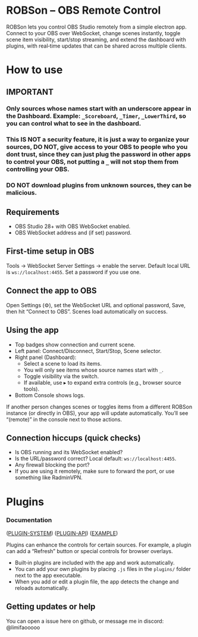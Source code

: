 # ROBSon – OBS Remote Control

ROBSon lets you control OBS Studio remotely from a simple electron app. Connect to your OBS over WebSocket, change scenes instantly, toggle scene item visibility, start/stop streaming, and extend the dashboard with plugins, with real‑time updates that can be shared across multiple clients.

# How to use

## IMPORTANT
### Only sources whose names start with an underscore appear in the Dashboard. Example: `_Scoreboard`, `_Timer`, `_LowerThird`, so you can control what to see in the dashboard.
### This IS NOT a security feature, it is just a way to organize your sources, DO NOT, give access to your OBS to people who you dont trust, since they can just plug the password in other apps to control your OBS, not putting a `_` will not stop them from controlling your OBS.
### DO NOT download plugins from unknown sources, they can be malicious.

## Requirements

- OBS Studio 28+ with OBS WebSocket enabled.
- OBS WebSocket address and (if set) password.

## First‑time setup in OBS

Tools → WebSocket Server Settings → enable the server. Default local URL is `ws://localhost:4455`. Set a password if you use one.

## Connect the app to OBS

Open Settings (⚙️), set the WebSocket URL and optional password, Save, then hit “Connect to OBS”. Scenes load automatically on success.


## Using the app

- Top badges show connection and current scene.
- Left panel: Connect/Disconnect, Start/Stop, Scene selector.
- Right panel (Dashboard):
  - Select a scene to load its items.
  - You will only see items whose source names start with `_`.
  - Toggle visibility via the switch.
  - If available, use ▸ to expand extra controls (e.g., browser source tools).
- Bottom Console shows logs.

If another person changes scenes or toggles items from a different ROBSon instance (or directly in OBS), your app will update automatically. You’ll see “(remote)” in the console next to those actions.

## Connection hiccups (quick checks)

- Is OBS running and its WebSocket enabled?
- Is the URL/password correct? Local default: `ws://localhost:4455`.
- Any firewall blocking the port?
- If you are using it remotely, make sure to forward the port, or use something like RadminVPN.

# Plugins

### Documentation
([PLUGIN-SYSTEM](https://github.com/Tchongas/MCSRobsremote/blob/main/documentation/pluginoverview.md))
([PLUGIN-API](https://github.com/Tchongas/MCSRobsremote/blob/main/documentation/pluginAPI.md))
([EXAMPLE](https://github.com/Tchongas/MCSRobsremote/blob/main/documentation/examples.md))


Plugins can enhance the controls for certain sources. For example, a plugin can add a “Refresh” button or special controls for browser overlays.

- Built‑in plugins are included with the app and work automatically.
- You can add your own plugins by placing `.js` files in the `plugins/` folder next to the app executable.
- When you add or edit a plugin file, the app detects the change and reloads automatically.

## Getting updates or help

You can open a issue here on github, or message me in discord: @limifaooooo
